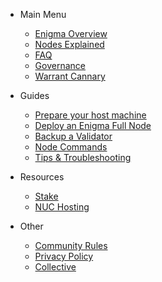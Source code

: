 
- Main Menu

  - [Enigma Overview](enigma-quickstart.md "What is Enigma?")
  - [Nodes Explained](nodes-quickstart.md "What are Secret Nodes?")
  <!-- - [The Genesis Games](genesisgames-overview.md "Genesis Games Overview") -->
  <!-- - [Testnet Info](testnet.md "Enigma Testnet Information") -->
  <!-- - [Rewards Overview](rewards-overview.md "Rewards Overview") -->
  <!-- - [Utility](utility-overview.md "Utility Overview") -->
  - [FAQ](faq.md "FAQ")
  - [Governance](https://explorer.mainnet.enigma.co/proposals "Proposals on EnigmaChain Mainnet")
  - [Warrant Cannary](secret-warrant-canary.md "Warrant Canary")

- Guides

  <!-- - [Contributing Guidelines](tutorials/contributing.md) -->
  - [Prepare your host machine](tutorials/prepare-your-host-machine.md "Prepare your host machine")
  - [Deploy an Enigma Full Node](tutorials/deploy-enigma-fullnode.md "Deploy a Secret Node on your NUC")
  - [Backup a Validator](tutorials/backup-a-validator.md)
  - [Node Commands](tutorials/node-commands.md "Commands to run on your EnigmaChain Node.")
  <!--  - [Deploy a Secret Node on Vultr](tutorials/prep-sn-vultr.md "Deploy a Secret Node on Vultr") -->
  - [Tips & Troubleshooting](tutorials/sn-tips-troubleshooting.md "Deploy a Secret Node on your NUC")

- Resources
  - [Stake](stake.md)
  - [NUC Hosting](nuc-hosting.md)

- Other
  - [Community Rules](rules.md)
  - [Privacy Policy](privacy-policy.md)
  - [Collective](https://collective.secretnodes.org)
